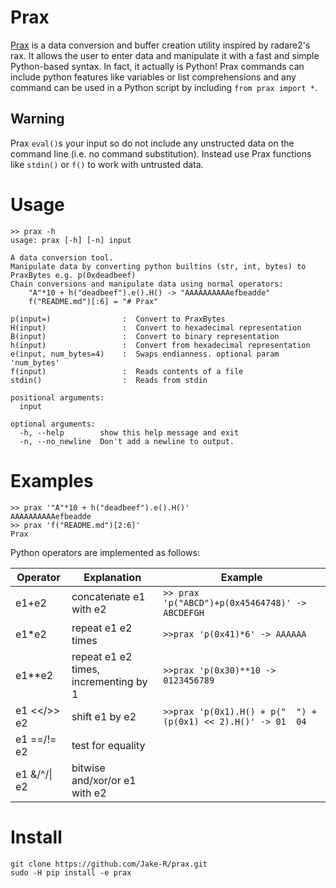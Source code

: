 # Prax
[Prax](http://expanse.wikia.com/wiki/Praxidike_Meng) is a data conversion and buffer creation utility inspired by radare2's rax. It allows the user to enter data and manipulate it with a fast and simple Python-based syntax. In fact, it actually is Python! Prax commands can include python features like variables or list comprehensions and any command can be used in a Python script by including `from prax import *`.

## Warning
Prax `eval()`s your input so do not include any unstructed data on the command line (i.e. no command substitution). Instead use Prax functions like `stdin()` or `f()` to work with untrusted data.

# Usage
~~~~
>> prax -h
usage: prax [-h] [-n] input

A data conversion tool.
Manipulate data by converting python builtins (str, int, bytes) to PraxBytes e.g. p(0xdeadbeef)
Chain conversions and manipulate data using normal operators:
    "A"*10 + h("deadbeef").e().H() -> "AAAAAAAAAAefbeadde"
    f("README.md")[:6] = "# Prax"
    
p(input=)                :  Convert to PraxBytes
H(input)                 :  Convert to hexadecimal representation
B(input)                 :  Convert to binary representation
h(input)                 :  Convert from hexadecimal representation
e(input, num_bytes=4)    :  Swaps endianness. optional param 'num_bytes'
f(input)                 :  Reads contents of a file
stdin()                  :  Reads from stdin

positional arguments:
  input

optional arguments:
  -h, --help        show this help message and exit
  -n, --no_newline  Don't add a newline to output.
~~~~

# Examples
~~~~
>> prax '"A"*10 + h("deadbeef").e().H()'
AAAAAAAAAAefbeadde
>> prax 'f("README.md")[2:6]'
Prax
~~~~
Python operators are implemented as follows:

Operator | Explanation | Example
--- | --- | ---
e1+e2 | concatenate e1 with e2 | `>> prax 'p("ABCD")+p(0x45464748)' -> ABCDEFGH`
e1\*e2 |repeat e1 e2 times | `>>prax 'p(0x41)*6' -> AAAAAA`
e1\**e2 | repeat e1 e2 times, incrementing by 1 | `>>prax 'p(0x30)**10 -> 0123456789`
e1 <</>> e2 | shift e1 by e2 | `>>prax 'p(0x1).H() + p("  ") + (p(0x1) << 2).H()' -> 01  04`
e1 ==/!= e2 | test for equality | 
e1 &/^/\| e2 | bitwise and/xor/or e1 with e2 | 

# Install
~~~~
git clone https://github.com/Jake-R/prax.git
sudo -H pip install -e prax
~~~~


